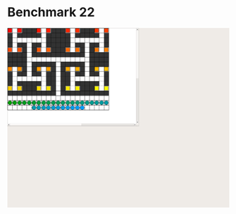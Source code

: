 # Benchmark 22

![Benchmark22](instance/x21_y17_n187_r32_s32_ps0_pr32_u32_o32_N001.png "Benchmark22")
